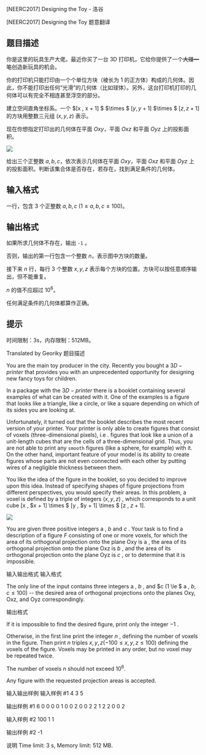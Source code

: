 



[NEERC2017] Designing the Toy - 洛谷














[NEERC2017] Designing the Toy
题意翻译
## 题目描述

你是这里的玩具生产大佬。最近你买了一台 3D 打印机，它给你提供了一个~~大赚一笔~~创造新玩具的机会。

你的打印机只能打印由一个个单位方块（棱长为 $1$ 的正方体）构成的几何体。因此，你不能打印出任何“光滑”的几何体（比如球体）。另外，这台打印机打印的几何体可以有完全不相连甚至浮空的部分。

建立空间直角坐标系。一个 $[x , x + 1] $ $\times $ $[y , y + 1]$ $\times $ $[z , z + 1]$ 的方块用整数三元组 $(x , y , z)$ 表示。

现在你想指定打印出的几何体在平面 $Oxy$，平面 $Oxz$ 和平面 $Oyz$ 上的投影面积。

![](https://cdn.luogu.com.cn/upload/image_hosting/udemly1h.png)

给出三个正整数 $a,b,c$，依次表示几何体在平面 $Oxy$，平面 $Oxz$ 和平面 $Oyz$ 上的投影面积。判断该集合体是否存在，若存在，找到满足条件的几何体。

## 输入格式

一行，包含 $3$ 个正整数 $a,b,c$ $(1 \le a , b , c \le 100)$。

## 输出格式

如果所求几何体不存在，输出 `-1` 。

否则，输出的第一行包含一个整数 $n$，表示图中方块的数量。

接下来 $n$ 行，每行 $3$ 个整数 $x,y,z$ 表示每个方块的位置。方块可以按任意顺序输出，但不能重复。

$n$ 的值不应超过 $10^{6}$。

任何满足条件的几何体都算作正确。

## 提示

时间限制：3s，内存限制：512MB。

Translated by Georiky
题目描述


You are the main toy producer in the city. Recently you bought a $3D-printer$ that provides you with an unprecedented opportunity for designing new fancy toys for children.

In a package with the $3D-printer$ there is a booklet containing several examples of what can be created with it. One of the examples is a figure that looks like a triangle, like a circle, or like a square depending on which of its sides you are looking at.

Unfortunately, it turned out that the booklet describes the most recent version of your printer. Your printer is only able to create figures that consist of voxels (three-dimensional pixels), i.e . figures that look like a union of a unit-length cubes that are the cells of a three-dimensional grid. Thus, you are not able to print any `smooth` figures (like a sphere, for example) with it. On the other hand, important feature of your model is its ability to create figures whose parts are not even connected with each other by putting wires of a negligible thickness between them.

You like the idea of the figure in the booklet, so you decided to improve upon this idea. Instead of specifying shapes of figure projections from different perspectives, you would specify their areas. In this problem, a voxel is defined by a triple of integers $(x , y , z)$ , which corresponds to a unit cube [x , $x + 1] \times $ [y , $y + 1] \times $ [z , $z + 1].$

![](https://onlinejudgeimages.s3-ap-northeast-1.amazonaws.com/problem/15286/1.png)

You are given three positive integers a , $b$ and $c$ . Your task is to find a description of a figure $F$ consisting of one or more voxels, for which the area of its orthogonal projection onto the plane Oxy is a , the area of its orthogonal projection onto the plane Oxz is $b$ , and the area of its orthogonal projection onto the plane Oyz is $c$ , or to determine that it is impossible.


输入输出格式
输入格式



The only line of the input contains three integers a , $b$ , and $c (1 \le $ a , $b , c \le 100)$ -- the desired area of orthogonal projections onto the planes Oxy, Oxz, and Oyz correspondingly.


输出格式



If it is impossible to find the desired figure, print only the integer $−1$ .

Otherwise, in the first line print the integer $n$ , defining the number of voxels in the figure. Then print $n$ triples $x , y , z (−100 \le x , y , z \le 100)$ defining the voxels of the figure. Voxels may be printed in any order, but no voxel may be repeated twice.

The number of voxels $n$ should not exceed $10^{6}.$

Any figure with the requested projection areas is accepted.


输入输出样例
输入样例 #1
4 3 5

输出样例 #1
6
0 0 0
0 1 0
0 2 0
0 2 2
1 2 2
0 0 2

输入样例 #2
100 1 1

输出样例 #2
-1

说明
Time limit: 3 s, Memory limit: 512 MB. 








